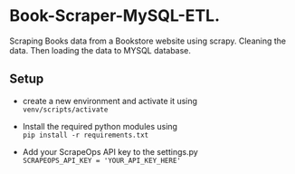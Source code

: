 # Book-Scraper-MySQL-ETL.
Scraping Books data from a Bookstore website using scrapy. Cleaning the data. Then loading the data to MYSQL database.



## Setup

* create a new environment and activate it using   
``` venv/scripts/activate ```

* Install the required python modules using    
``` pip install -r requirements.txt ```

* Add your ScrapeOps API key to the settings.py    
``` SCRAPEOPS_API_KEY = 'YOUR_API_KEY_HERE' ```
